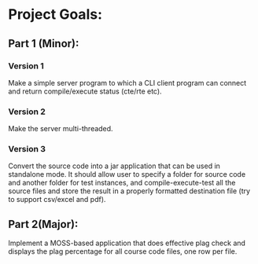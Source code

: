 # Project Goals:
## Part 1 (Minor):
### Version 1 
Make a simple server program to which a CLI 
client program can connect and return 
compile/execute status (cte/rte etc). 

### Version 2 
Make the server multi-threaded.

### Version 3 
Convert the source code into a jar application 
that can be used in standalone mode. It should 
allow user to specify a folder for source code 
and another folder for test instances, and 
compile-execute-test all the source files and 
store the result in a properly formatted 
destination file (try to support csv/excel and pdf).

## Part 2(Major):
Implement a MOSS-based application that does 
effective plag check and displays the plag 
percentage for all course code files, one row per 
file. 
